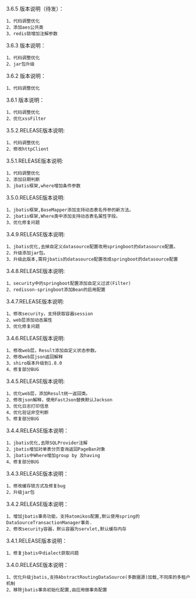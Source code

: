 3.6.5 版本说明（待发）：

    1、代码调整优化
    2、添加aes公共类
    3、redis锁增加注解参数

3.6.3 版本说明：

    1、代码调整优化
    2、jar包升级

3.6.2 版本说明：

    1、代码调整优化
    

3.6.1 版本说明：

    1、代码调整优化
    2、优化xssFilter

3.5.2.RELEASE版本说明:

    1、代码调整优化
    2、修改httpClient
3.5.1.RELEASE版本说明:

    1、代码调整优化
    2、添加日期判断
    3、jbatis框架,where增加条件参数

3.5.0.RELEASE版本说明:

    1、jbatis框架,BaseMapper添加支持动态表名传参的新方法。
    2、jbatis框架,Where类中添加支持动态表名属性字段。
    3、优化修复问题
    
3.4.9.RELEASE版本说明:

    1、jbatis优化,去掉自定义datasource配置改用springboot的datasource配置。
    2、升级添加jar包。
    3、升级此版本,需将jbatis的datasource配置改成springboot的datasource配置
    
3.4.8.RELEASE版本说明:

    1、security中的springboot配置添加自定义过滤(Filter)
    2、redisson-springboot添加Bean的启用配置
    
    
3.4.7.RELEASE版本说明:

    1、修改security，支持获取容器session
    2、web层添加动态属性
    3、优化修复问题
    
3.4.6.RELEASE版本说明:

    1、修改web层，Result添加自定义状态参数。
    2、修改web层json返回解释
    3、shiro版本升级到1.8.0
    4、修复部分BUG
    
3.4.5.RELEASE版本说明:

    1、优化web层，添加Result统一返回类。
    2、修改json解释，使用FastJson替换默认Jackson
    3、优化日志打印信息
    4、优化验证非空判断
    5、修复部分BUG
   
3.4.4.RELEASE版本说明：

    1、jbatis优化,去除SQLProvider注解
    2、jbatis增加对单表分页查询返回PageBan对象
    3、jbatis中Where增加group by 及having
    4、修复部分BUG
3.4.3.RELEASE版本说明：

    1、修改缓存锁方式及修复bug
    2、升级jar包
    
3.4.2.RELEASE版本说明：

    1、增加jbatis事务功能，支持atomikos配置,默认使用spring的DataSourceTransactionManager事务.
    2、修改security容器，默认容器为servlet,默认缓存内存

3.4.1.RELEASE版本说明：

    1、修复jbatis中dialect获取问题

3.4.0.RELEASE版本说明：

    1、优化升级jbatis,支持AbstractRoutingDataSource(多数据源)加载,不同库的多租户机制
    2、移除jbatis事务初始化配置,由应用做事务配置